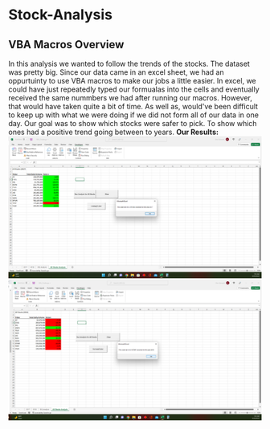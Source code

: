 # Stock-Analysis
## VBA Macros Overview
In this analysis we wanted to follow the trends of the stocks. The dataset was pretty big. Since our data came in an excel sheet, we had an oppurtuinty to use VBA macros to make our jobs a little easier. In excel, we could have just repeatedly typed our formualas into the cells and eventually received the same nummbers we had after running our macros. However, that would have taken quite a bit of time. As well as, would've been difficult to keep up with what we were doing if we did not form all of our data in one day. Our goal was to show which stocks were safer to pick. To show which ones had a positive trend going between to years. 
**Our Results:**
![The Results from 2017](https://github.com/Aceofhearts1/Stock-Analysis/blob/main/Resources/VBA_Challenge_2017.png)
![The Results from 2018](https://github.com/Aceofhearts1/Stock-Analysis/blob/main/Resources/VBA_Challenge_2018.png)

